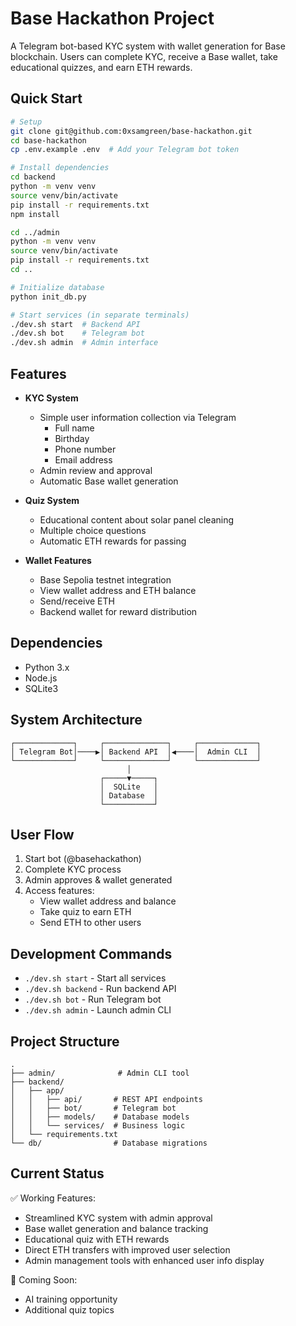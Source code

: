 # Base Hackathon Project

A Telegram bot-based KYC system with wallet generation for Base blockchain. Users can complete KYC, receive a Base wallet, take educational quizzes, and earn ETH rewards.

## Quick Start

```bash
# Setup
git clone git@github.com:0xsamgreen/base-hackathon.git
cd base-hackathon
cp .env.example .env  # Add your Telegram bot token

# Install dependencies
cd backend
python -m venv venv
source venv/bin/activate
pip install -r requirements.txt
npm install

cd ../admin
python -m venv venv
source venv/bin/activate
pip install -r requirements.txt
cd ..

# Initialize database
python init_db.py

# Start services (in separate terminals)
./dev.sh start  # Backend API
./dev.sh bot    # Telegram bot
./dev.sh admin  # Admin interface
```

## Features

- **KYC System**
  - Simple user information collection via Telegram
    - Full name
    - Birthday
    - Phone number
    - Email address
  - Admin review and approval
  - Automatic Base wallet generation

- **Quiz System**
  - Educational content about solar panel cleaning
  - Multiple choice questions
  - Automatic ETH rewards for passing

- **Wallet Features**
  - Base Sepolia testnet integration
  - View wallet address and ETH balance
  - Send/receive ETH
  - Backend wallet for reward distribution

## Dependencies

- Python 3.x
- Node.js
- SQLite3

## System Architecture

```
┌─────────────┐     ┌──────────────┐     ┌─────────────┐
│ Telegram Bot│────▶│ Backend API  │◀────│  Admin CLI  │
└─────────────┘     └──────────────┘     └─────────────┘
                          │
                    ┌─────▼─────┐
                    │  SQLite   │
                    │ Database  │
                    └───────────┘
```

## User Flow

1. Start bot (@basehackathon)
2. Complete KYC process
3. Admin approves & wallet generated
4. Access features:
   - View wallet address and balance
   - Take quiz to earn ETH
   - Send ETH to other users

## Development Commands

- `./dev.sh start` - Start all services
- `./dev.sh backend` - Run backend API
- `./dev.sh bot` - Run Telegram bot
- `./dev.sh admin` - Launch admin CLI

## Project Structure

```
.
├── admin/              # Admin CLI tool
├── backend/
│   ├── app/
│   │   ├── api/       # REST API endpoints
│   │   ├── bot/       # Telegram bot
│   │   ├── models/    # Database models
│   │   └── services/  # Business logic
│   └── requirements.txt
└── db/                # Database migrations
```

## Current Status

✅ Working Features:
- Streamlined KYC system with admin approval
- Base wallet generation and balance tracking
- Educational quiz with ETH rewards
- Direct ETH transfers with improved user selection
- Admin management tools with enhanced user info display

🚧 Coming Soon:
- AI training opportunity
- Additional quiz topics
